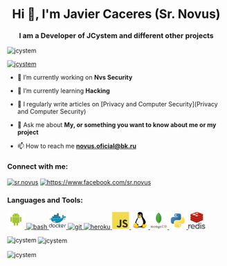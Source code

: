 <h1 align="center">Hi 👋, I'm Javier Caceres (Sr. Novus)</h1>
<h3 align="center">I am a Developer of JCystem and different other projects</h3>

<p align="left"> <img src="https://komarev.com/ghpvc/?username=jcystem&label=Profile%20views&color=0e75b6&style=flat" alt="jcystem" /> </p>

<p align="left"> <a href="https://github.com/ryo-ma/github-profile-trophy"><img src="https://github-profile-trophy.vercel.app/?username=jcystem" alt="jcystem" /></a> </p>

- 🔭 I’m currently working on **Nvs Security**

- 🌱 I’m currently learning **Hacking**

- 📝 I regularly write articles on [Privacy and Computer Security](Privacy and Computer Security)

- 💬 Ask me about **My, or something you want to know about me or my project**

- 📫 How to reach me **novus.oficial@bk.ru**

<h3 align="left">Connect with me:</h3>
<p align="left">
<a href="https://fb.com/sr.novus" target="blank"><img align="center" src="https://raw.githubusercontent.com/rahuldkjain/github-profile-readme-generator/master/src/images/icons/Social/facebook.svg" alt="sr.novus" height="30" width="40" /></a>
<a href="https://www.youtube.com/c/SRNOVUS" target="blank"><img align="center" src="https://raw.githubusercontent.com/rahuldkjain/github-profile-readme-generator/master/src/images/icons/Social/youtube.svg" alt="https://www.facebook.com/sr.novus" height="30" width="40" /></a>
</p>

<h3 align="left">Languages and Tools:</h3>
<p align="left"> <a href="https://developer.android.com" target="_blank"> <img src="https://raw.githubusercontent.com/devicons/devicon/master/icons/android/android-original-wordmark.svg" alt="android" width="40" height="40"/> </a> <a href="https://www.gnu.org/software/bash/" target="_blank"> <img src="https://www.vectorlogo.zone/logos/gnu_bash/gnu_bash-icon.svg" alt="bash" width="40" height="40"/> </a> <a href="https://www.docker.com/" target="_blank"> <img src="https://raw.githubusercontent.com/devicons/devicon/master/icons/docker/docker-original-wordmark.svg" alt="docker" width="40" height="40"/> </a> <a href="https://git-scm.com/" target="_blank"> <img src="https://www.vectorlogo.zone/logos/git-scm/git-scm-icon.svg" alt="git" width="40" height="40"/> </a> <a href="https://heroku.com" target="_blank"> <img src="https://www.vectorlogo.zone/logos/heroku/heroku-icon.svg" alt="heroku" width="40" height="40"/> </a> <a href="https://developer.mozilla.org/en-US/docs/Web/JavaScript" target="_blank"> <img src="https://raw.githubusercontent.com/devicons/devicon/master/icons/javascript/javascript-original.svg" alt="javascript" width="40" height="40"/> </a> <a href="https://www.linux.org/" target="_blank"> <img src="https://raw.githubusercontent.com/devicons/devicon/master/icons/linux/linux-original.svg" alt="linux" width="40" height="40"/> </a> <a href="https://www.mongodb.com/" target="_blank"> <img src="https://raw.githubusercontent.com/devicons/devicon/master/icons/mongodb/mongodb-original-wordmark.svg" alt="mongodb" width="40" height="40"/> </a> <a href="https://www.python.org" target="_blank"> <img src="https://raw.githubusercontent.com/devicons/devicon/master/icons/python/python-original.svg" alt="python" width="40" height="40"/> </a> <a href="https://redis.io" target="_blank"> <img src="https://raw.githubusercontent.com/devicons/devicon/master/icons/redis/redis-original-wordmark.svg" alt="redis" width="40" height="40"/> </a> </p>


<p><img align="left" src="https://github-readme-stats.vercel.app/api/top-langs?username=jcystem&show_icons=true&locale=en&layout=compact" alt="jcystem" /></p>

<p>&nbsp;<img align="center" src="https://github-readme-stats.vercel.app/api?username=jcystem&show_icons=true&locale=en" alt="jcystem" /></p>

<p><img align="center" src="https://github-readme-streak-stats.herokuapp.com/?user=jcystem&" alt="jcystem" /></p>

